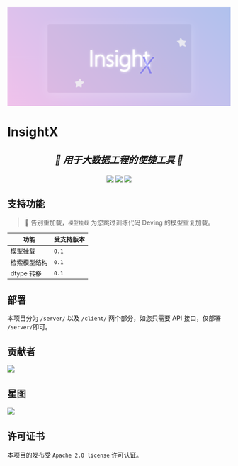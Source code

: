 ![LOGO](./intro.png)

# InsightX

<h2>
    <p align="center">
        <i>🌟 用于大数据工程的便捷工具 🌟</i>
    </p>
</h2>

<p align="center">
    <a href="./LICENSE"><img src="https://img.shields.io/badge/license-Apache%202-deepskyblue.svg"></a>
    <a href="#"><img src="https://img.shields.io/badge/python->=3.10-green.svg"></a>
    <a href="#"><img src="https://img.shields.io/badge/device-cpu gpu-yellow.svg"></a>
</p>

## 支持功能

> 👏 告别重加载，`模型挂载` 为您跳过训练代码 Deving 的模型重复加载。

| 功能         | 受支持版本 |
| ------------ | ---------- |
| 模型挂载     | `0.1`      |
| 检索模型结构 | `0.1`      |
| dtype 转移   | `0.1`      |

## 部署

本项目分为 `/server/` 以及 `/client/` 两个部分，如您只需要 API 接口，仅部署 `/server/`即可。

## 贡献者

<img src="https://contrib.rocks/image?repo=ByteRainTech/InsightX">

## 星图

<img src="https://starchart.cc/ByteRainTech/InsightX.svg">

## 许可证书

本项目的发布受 `Apache 2.0 license` 许可认证。
